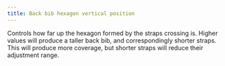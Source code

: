 ```yaml
---
title: Back bib hexagon vertical position
---
```


Controls how far up the hexagon formed by the straps crossing is. Higher values will produce a taller back bib, and correspondingly shorter straps. This will produce more coverage, but shorter straps will reduce their adjustment range.
